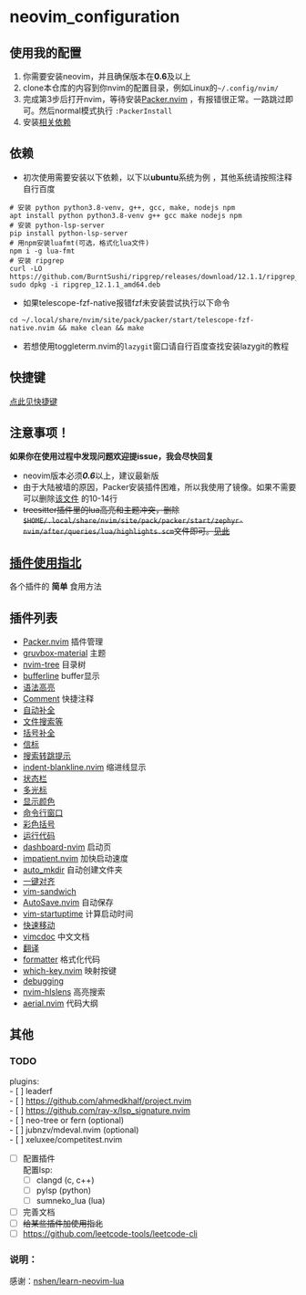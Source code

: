 # neovim_configuration  


## 使用我的配置
1. 你需要安装neovim，并且确保版本在**0.6**及以上
2. clone本仓库的内容到你nvim的配置目录，例如Linux的`~/.config/nvim/`
3. 完成第3步后打开nvim，等待安装[Packer.nvim](./docs/plugins/packer.md) ，有报错很正常。一路跳过即可。然后normal模式执行 `:PackerInstall`
4. 安装[相关依赖](https://github.com/XXiaoA/neovim-configuration#依赖)


## 依赖
* 初次使用需要安装以下依赖，以下以**ubuntu**系统为例 ，其他系统请按照注释自行百度
```
# 安装 python python3.8-venv, g++, gcc, make, nodejs npm
apt install python python3.8-venv g++ gcc make nodejs npm
# 安装 python-lsp-server
pip install python-lsp-server  
# 用npm安装luafmt(可选，格式化lua文件)
npm i -g lua-fmt
# 安装 ripgrep
curl -LO https://github.com/BurntSushi/ripgrep/releases/download/12.1.1/ripgrep_12.1.1_amd64.deb
sudo dpkg -i ripgrep_12.1.1_amd64.deb
 ```

* 如果telescope-fzf-native报错fzf未安装尝试执行以下命令
```
cd ~/.local/share/nvim/site/pack/packer/start/telescope-fzf-native.nvim && make clean && make
```

* 若想使用toggleterm.nvim的`lazygit`窗口请自行百度查找安装lazygit的教程


## 快捷键
[点此见快捷键](./docs/keybindings.md)  


## 注意事项！
**如果你在使用过程中发现问题欢迎提issue，我会尽快回复**

* neovim版本必须***0.6***以上，建议最新版  
* 由于大陆被墙的原因，Packer安装插件困难，所以我使用了镜像。如果不需要可以删除[该文件](https://github.com/XXiaoA/neovim-configuration/blob/master/lua/plugins.lua) 的10-14行
* ~~treesitter插件里的lua高亮和主题冲突，删除`$HOME/.local/share/nvim/site/pack/packer/start/zephyr-nvim/after/queries/lua/highlights.scm`文件即可。[见此](https://github.com/nvim-treesitter/nvim-treesitter/issues/2435)~~


## [插件使用指北](./docs/allPlugins.md)
各个插件的 **简单** 食用方法

## 插件列表
* [Packer.nvim](https://github.com/wbthomason/packer.nvim) 插件管理
* [gruvbox-material](https://github.com/sainnhe/gruvbox-material) 主题
* [nvim-tree](https://github.com/kyazdani42/nvim-tree.lua) 目录树
* [bufferline](https://github.com/akinsho/bufferline.nvim) buffer显示
* [语法高亮](https://github.com/nvim-treesitter/nvim-treesitter)
* [Comment](https://github.com/numToStr/Comment.nvim) 快捷注释
* [自动补全](https://github.com/hrsh7th/nvim-cmp)  
* [文件搜索等](https://github.com/nvim-telescope/telescope.nvim)
* [括号补全](https://github.com/windwp/nvim-autopairs) 
* [信标](https://github.com/danilamihailov/beacon.nvim) 
* [搜索转跳提示](https://github.com/inside/vim-search-pulse) 
* [indent-blankline.nvim](https://github.com/lukas-reineke/indent-blankline.nvim) 缩进线显示
* [状态栏](https://github.com/nvim-lualine/lualine.nvim) 
* [多光标](https://github.com/mg979/vim-visual-multi) 
* [显示颜色](https://github.com/norcalli/nvim-colorizer.lua) 
* [命令行窗口](https://github.com/akinsho/toggleterm.nvim) 
* [彩色括号](https://github.com/luochen1990/rainbow) 
* [运行代码](https://github.com/michaelb/sniprun)
* [dashboard-nvim](https://github.com/glepnir/dashboard-nvim) 启动页
* [impatient.nvim](https://github.com/lewis6991/impatient.nvim) 加快启动速度
* [auto_mkdir](https://github.com/DataWraith/auto_mkdir) 自动创建文件夹
* [一键对齐](https://github.com/junegunn/vim-easy-align) 
* [vim-sandwich](https://github.com/machakann/vim-sandwich) 
* [AutoSave.nvim](https://github.com/Pocco81/AutoSave.nvim) 自动保存
* [vim-startuptime](https://github.com/dstein64/vim-startuptime) 计算启动时间
* [快速移动](https://github.com/phaazon/hop.nvim',) 
* [vimcdoc](https://github.com/yianwillis/vimcdoc) 中文文档
* [翻译](https://github.com/voldikss/vim-translator) 
* [formatter](https://github.com/mhartington/formatter.nvim) 格式化代码
* [which-key.nvim](https://github.com/folke/which-key.nvim) 映射按键
* [debugging](https://github.com/mfussenegger/nvim-dap)
* [nvim-hlslens](https://github.com/kevinhwang91/nvim-hlslens) 高亮搜索
* [aerial.nvim](https://github.com/stevearc/aerial.nvim) 代码大纲


## 其他
### TODO
plugins:  
    - [ ] leaderf  
    - [ ] https://github.com/ahmedkhalf/project.nvim  
    - [ ] https://github.com/ray-x/lsp_signature.nvim  
    - [ ] neo-tree or fern (optional)  
    - [ ] jubnzv/mdeval.nvim (optional)  
    - [ ] xeluxee/competitest.nvim  
- [ ] 配置插件  
配置lsp:  
    - [ ] clangd (c, c++)
    - [ ] pylsp (python)
    - [ ] sumneko_lua (lua)
- [ ] 完善文档
- [ ] ~~给某些插件加使用指北~~  
- [ ] https://github.com/leetcode-tools/leetcode-cli

### 说明：
感谢：[nshen/learn-neovim-lua](https://github.com/nshen/learn-neovim-lua)
